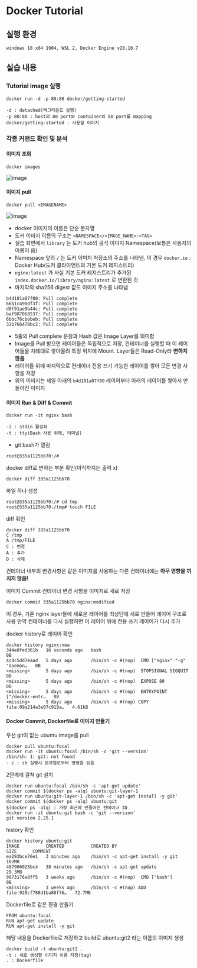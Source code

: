 # Docker Tutorial

## 실행 환경
```
windows 10 x64 1904, WSL 2, Docker Engine v20.10.7
```

## 실습 내용
### Tutorial image 실행
```
docker run -d -p 80:80 docker/getting-started
```
```
-d : detached(백그라운드 실행)
-p 80:80 : host의 80 port와 container의 80 port를 mapping
docker/getting-started : 사용할 이미지
```

### 각종 커맨드 확인 및 분석
#### 이미지 조회
```
docker images
```
![image](https://user-images.githubusercontent.com/43736669/125201284-606c6900-e2a9-11eb-95fa-84e093304bc7.png)

#### 이미지 pull
```
docker pull <IMAGENAME>
```
![image](https://user-images.githubusercontent.com/43736669/125201783-74b16580-e2ab-11eb-9a30-16c3463190e2.png)

  - docker 이미지의 이름은 단순 문자열
  - 도커 이미지 이름의 구조는 `<NAMESPACE>/<IMAGE_NAME>:<TAG>`
  - 실습 화면에서 `library` 는 도커 hub의 공식 이미지 Namespace(보통은 사용자의 이름이 옴)
  - Namespace 앞의 `/` 는 도커 이미지 저장소의 주소를 나타냄. 이 경우 `docker.io` : Docker Hub(도커 클라이언트의 기본 도커 레지스트리)
  - `nginx:latest` 가 사실 기본 도커 레지스트리가 추가된 `index.docker.io/library/nginx:latest` 로 변환된 것
  - 마지막의 sha256 digest 값도 이미지 주소를 나타냄  

  ```
  b4d181a07f80: Pull complete
  66b1c490df3f: Pull complete
  d0f91ae9b44c: Pull complete
  baf987068537: Pull complete
  6bbc76cbebeb: Pull complete
  32b766478bc2: Pull complete
  ```

  - 5줄의 Pull complete 문장과 Hash 값은 Image Layer를 의미함  
  - Image를 Pull 받으면 레이어들은 독립적으로 저장, 컨테이너를 실행할 때 이 레이어들을 차례대로 쌓아올려 특정 위치에 Mount. Layer들은 Read-Only라 **변하지 않음**
  - 레이어들 위에 마지막으로 컨테이너 전용 쓰기 가능한 레이어를 쌓아 모든 변경 사항을 저장
  - 위의 이미지는 제일 아래의 `b4d181a07f80` 레이어부터 아래의 레이어를 쌓아서 만들어진 이미지

#### 이미지 Run & Diff & Commit 
```
docker run -it nginx bash
```
```
-i : stdin 활성화
-t : tty(Bash 사용 위해, 터미널)
```
- git bash가 열림
```
root@335a1125bb70:/#
```
docker diff로 변하는 부분 확인(아직까지는 출력 x)
```
docker diff 335a1125bb70
```
파일 하나 생성
```
root@335a1125bb70:/# cd tmp
root@335a1125bb70:/tmp# touch FILE
```
diff 확인
```
docker diff 335a1125bb70
C /tmp
A /tmp/FILE
C : 변경
A : 추가
D : 삭제
```
컨테이너 내부의 변경사항은 같은 이미지를 사용하는 다른 컨테이너에는 **아무 영향을 끼치지 않음!**
 
이미지 Commit
컨테이너 변경 사항을 이미지로 새로 저장
```
docker commit 335a1125bb70 nginx:modified
```
이 경우, 기존 nginx layer들에 새로운 레이어를 최상단에 새로 만들어 레이어 구조로 사용
만약 컨테이너를 다시 실행하면 이 레이어 위에 전용 쓰기 레이어가 다시 추가

docker history로 레이어 확인
```
docker history nginx:new
344e8fed361b   16 seconds ago   bash                                            0B
4cdc5dd7eaad   5 days ago       /bin/sh -c #(nop)  CMD ["nginx" "-g" "daemon…   0B
<missing>      5 days ago       /bin/sh -c #(nop)  STOPSIGNAL SIGQUIT           0B
<missing>      5 days ago       /bin/sh -c #(nop)  EXPOSE 80                    0B
<missing>      5 days ago       /bin/sh -c #(nop)  ENTRYPOINT ["/docker-entr…   0B
<missing>      5 days ago       /bin/sh -c #(nop) COPY file:09a214a3e07c919a…   4.61kB
```

#### Docker Commit, Dockerfile로 이미지 만들기
우선 git이 없는 ubuntu image를 pull
```
docker pull ubuntu:focal
docker run -it ubuntu:focal /bin/sh -c 'git --version'
/bin/sh: 1: git: not found
- c : sh 실행시 문자열로부터 명령을 읽음
```
2단계에 걸쳐 git 설치
```
docker run ubuntu:focal /bin/sh -c 'apt-get update'
docker commit $(docker ps -alq) ubuntu:git-layer-1
docker run ubuntu:git-layer-1 /bin/sh -c 'apt-get install -y git'
docker commit $(docker ps -alq) ubuntu:git
$(docker ps -alq) : 가장 최근에 만들어진 컨테이너 ID
docker run -it ubuntu:git bash -c 'git --version'
git version 2.25.1
```
history 확인
```
docker history ubuntu:git
IMAGE          CREATED          CREATED BY                                      SIZE      COMMENT
ea293bce76e1   3 minutes ago    /bin/sh -c apt-get install -y git               102MB
487906025bc4   38 minutes ago   /bin/sh -c apt-get update                       29.3MB
9873176a8ff5   3 weeks ago      /bin/sh -c #(nop)  CMD ["bash"]                 0B
<missing>      3 weeks ago      /bin/sh -c #(nop) ADD file:920cf788d1ba88f76…   72.7MB
```
Dockerfile로 같은 환경 만들기
```
FROM ubuntu:focal
RUN apt-get update
RUN apt-get install -y git
```
해당 내용을 Dockerfile로 저장하고 build로 ubuntu:git2 라는 이름의 이미지 생성
```
docker build -t ubuntu:git2 .
-t : 새로 생성할 이미지 이름 지정(tag)
. : Dockerfile 
```
